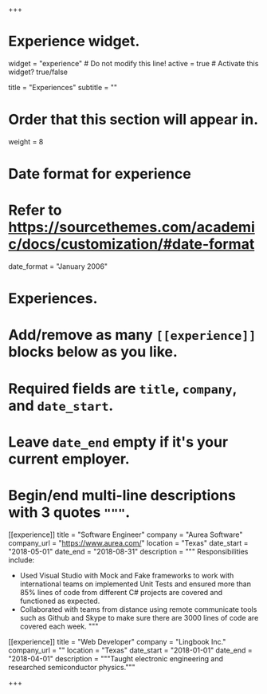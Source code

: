 +++
# Experience widget.
widget = "experience"  # Do not modify this line!
active = true  # Activate this widget? true/false

title = "Experiences"
subtitle = ""

# Order that this section will appear in.
weight = 8

# Date format for experience
#   Refer to https://sourcethemes.com/academic/docs/customization/#date-format
date_format = "January 2006"

# Experiences.
#   Add/remove as many `[[experience]]` blocks below as you like.
#   Required fields are `title`, `company`, and `date_start`.
#   Leave `date_end` empty if it's your current employer.
#   Begin/end multi-line descriptions with 3 quotes `"""`.
[[experience]]
  title = "Software Engineer"
  company = "Aurea Software"
  company_url = "https://www.aurea.com/"
  location = "Texas"
  date_start = "2018-05-01"
  date_end = "2018-08-31"
  description = """
  Responsibilities include:

  * Used Visual Studio with Mock and Fake frameworks to work with international teams on
implemented Unit Tests and ensured more than 85% lines of code from different C# projects are
covered and functioned as expected.
  * Collaborated with teams from distance using remote communicate tools such as Github and Skype
to make sure there are 3000 lines of code are covered each week.
  """

[[experience]]
  title = "Web Developer"
  company = "Lingbook Inc."
  company_url = ""
  location = "Texas"
  date_start = "2018-01-01"
  date_end = "2018-04-01"
  description = """Taught electronic engineering and researched semiconductor physics."""

+++
